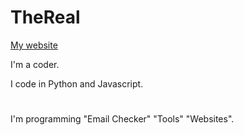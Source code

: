 



# TheReal #

[My website](https://therealoneguy.cf)

I'm a coder.

I code in Python and Javascript.

#  #

I'm programming "Email Checker" "Tools" "Websites".

# #






